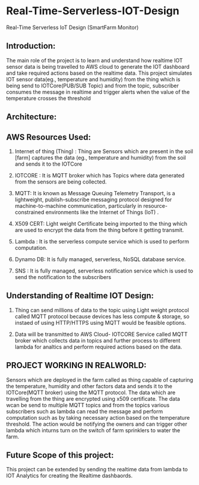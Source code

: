 # Real-Time-Serverless-IOT-Design
Real-Time Serverless IoT Design (SmartFarm Monitor)

## Introduction:
The main role of the project is to learn and understand how realtime IOT sensor data is being travelled to AWS cloud to generate the IOT dashboard and take required actions based on the realtime data. This project simulates IOT sensor data(eg., temperature and humidity) from the thing which is being send to IOTCore(PUB/SUB Topic) and from the topic, subscriber consumes the message in realtime and trigger alerts when the value of the temperature crosses the threshold

## Architecture:


## AWS Resources Used:
1. Internet of thing (Thing) : Thing are Sensors which are present in the soil [farm] captures the data (eg., temperature and humidity) from the soil and sends it to the IOTCore

2. IOTCORE : It is MQTT broker which has Topics where data generated from the sensors are being collected.

3. MQTT: It is known as Message Queuing Telemetry Transport, is a lightweight, publish-subscribe messaging protocol designed for machine-to-machine communication, particularly in resource-constrained environments like the Internet of Things (IoT)  .

4. X509 CERT: Light weight Certificate being imported to the thing which are used to encrypt the data from the thing before it getting transmit.

5. Lambda : It is the serverless compute service which is used to perform computation.

6. Dynamo DB: It is fully managed, serverless, NoSQL database service.

7. SNS : It is fully managed, serverless notification service which is used to send the notification to the subscribers

## Understanding of Realtime IOT Design:

1. Thing can send millions of data to the topic using Light weight protocol called MQTT protocol because devices has less compute & storage, so instaed of using HTTP/HTTPS using MQTT would be feasible options.

2. Data will be transmitted to AWS Cloud- IOTCORE Service called MQTT broker which collects data in topics and further process to different lambda for analtics and perform required actions based on the data.


## PROJECT WORKING IN REALWORLD:

Sensors which are deployed in the farm called as thing capable of capturing the temperature, humidity and other factors data and sends it to the IOTCore(MQTT broker) using the MQTT protocol. The data which are travelling from the thing are encrypted using x509 certificate. The data wcan be send to multiple MQTT topics and from the topics various subscribers such as lambda can read the message and perform computation such as by taking necessary action based on the temperature threshold. The action would be notifying the owners and can trigger other lambda which inturns turn on the switch of farm sprinklers to water the farm.

## Future Scope of this project:
This project can be extended by sending the realtime data from lambda to IOT Analytics for creating the Realtime dashbaords.

